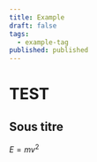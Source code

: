 ```yaml
---
title: Example
draft: false
tags:
  - example-tag
published: published
---
```


# TEST
## Sous titre

$E=mv^2$

